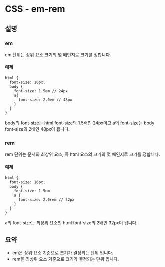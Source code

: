 # CSS - em-rem

## 설명

### em 
em 단위는 상위 요소 크기의 몇 배인지로 크기를 정합니다.

#### 예제 
```
html { 
  font-size: 16px; 
  body {
    font-size: 1.5em // 24px
    a{
      font-size: 2.0em // 48px
    }
  }
}
```
body의 font-size는 html font-size의 1.5배인 24px이고 
a의 font-size는 body font-size의 2배인 48px이 됩니다.

### rem
rem 단위는 문서의 최상위 요소, 즉 html 요소의 크기의 몇 배인지로 크기를 정합니다.

#### 예제 
```
html {
  font-size: 16px;
  body {
    font-size: 1.5em
    a {
      font-size: 2.0rem // 32px
    }
  }
}
```
a의 font-size는 최상위 요소인 html font-size의 2배인 32px이 됩니다.

## 요약
- em은 상위 요소 기준으로 크기가 결정되는 단위 입니다.
- rem은 최상위 요소 기준으로 크기가 결정되는 단위 입니다.